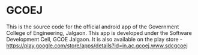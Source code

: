 # GCOEJ
This is the source code for the official android app of the Government College of Engineering, Jalgaon. This app is developed under the Software Development Cell, GCOE Jalgaon.
It is also available on the play store - https://play.google.com/store/apps/details?id=in.ac.gcoej.www.sdcgcoej
